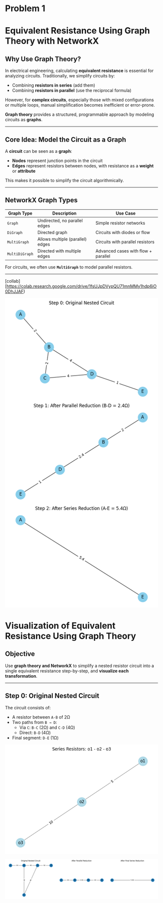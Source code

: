 # Problem 1
#  Equivalent Resistance Using Graph Theory with NetworkX

##  Why Use Graph Theory?

In electrical engineering, calculating **equivalent resistance** is essential for analyzing circuits. Traditionally, we simplify circuits by:
- Combining **resistors in series** (add them)
- Combining **resistors in parallel** (use the reciprocal formula)

However, for **complex circuits**, especially those with mixed configurations or multiple loops, manual simplification becomes inefficient or error-prone.

**Graph theory** provides a structured, programmable approach by modeling circuits as **graphs**.

---

##  Core Idea: Model the Circuit as a Graph

A **circuit** can be seen as a **graph**:
- **Nodes** represent junction points in the circuit
- **Edges** represent resistors between nodes, with resistance as a **weight** or **attribute**

This makes it possible to simplify the circuit algorithmically.

---

##  NetworkX Graph Types

| Graph Type     | Description                              | Use Case                          |
|----------------|------------------------------------------|-----------------------------------|
| `Graph`        | Undirected, no parallel edges            | Simple resistor networks          |
| `DiGraph`      | Directed graph                           | Circuits with diodes or flow      |
| `MultiGraph`   | Allows multiple (parallel) edges         | Circuits with parallel resistors  |
| `MultiDiGraph` | Directed with multiple edges             | Advanced cases with flow + parallel|

For circuits, we often use **`MultiGraph`** to model parallel resistors.

---
[collab][https://colab.research.google.com/drive/1fsUJpDVypQU71mnMMy1hdp6iO0DhJJAF)

![alt text](image-1.png)

#  Visualization of Equivalent Resistance Using Graph Theory

##  Objective

Use **graph theory and NetworkX** to simplify a nested resistor circuit into a single equivalent resistance step-by-step, and **visualize each transformation**.

---

##  Step 0: Original Nested Circuit

The circuit consists of:
- A resistor between `A-B` of 2Ω
- Two paths from `B → D`:
  - Via `C`: `B-C` (2Ω) and `C-D` (4Ω)
  - Direct: `B-D` (4Ω)
- Final segment: `D-E` (1Ω)

![alt text](image.png)

![alt text](image-3.png)

